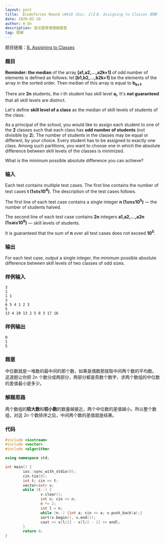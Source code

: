 ```yaml
---
layout: post
title: 【Codeforces Round \#618 (Div. 2)】B. Assigning to Classes 题解
date: 2020-02-10
author: H_On
description: 英文题真难理解题意
tag: 题解
---
```


题目链接：[B. Assigning to Classes](https://codeforces.com/contest/1300/problem/B)

### 题目
**Reminder: the median** of the array **[a1,a2,…,a2k+1]** of odd number of elements is defined as follows: let **[b1,b2,…,b2k+1]** be the elements of the array in the sorted order. Then median of this array is equal to **b<sub>k+1</sub>**.

There are **2n** students, the i-th student has skill level **a<sub>i</sub>**. It's **not guaranteed** that all skill levels are distinct.

Let's define **skill level of a class** as the median of skill levels of students of the class.

As a principal of the school, you would like to assign each student to one of the **2** classes such that each class has **odd number of students** (not divisible by **2**). The number of students in the classes may be equal or different, by your choice. Every student has to be assigned to exactly one class. Among such partitions, you want to choose one in which the absolute difference between skill levels of the classes is minimized.

What is the minimum possible absolute difference you can achieve?

### 输入
Each test contains multiple test cases. The first line contains the number of test cases **t (1≤t≤10<sup>4</sup>)**. The description of the test cases follows.

The first line of each test case contains a single integer **n (1≤n≤10<sup>5</sup>)** — the number of students halved.

The second line of each test case contains **2n** integers **a1,a2,…,a2n (1≤ai≤10<sup>9</sup>)** — skill levels of students.

It is guaranteed that the sum of **n** over all test cases does not exceed **10<sup>5</sup>**.

### 输出
For each test case, output a single integer, the minimum possible absolute difference between skill levels of two classes of odd sizes.

### 样例输入
```
3
1
1 1
3
6 5 4 1 2 3
5
13 4 20 13 2 5 8 3 17 16
```

### 样例输出
```
0
1
5
```

### 题意
中位数就是一堆数的最中间的那个数，如果是偶数那就取中间两个数的平均数。<br>
这道题让你把 2n 个数分成两部分，两部分都是奇数个数字，求两个数组的中位数的差值最小是多少。

### 解题思路
两个数组的**较大数**和**较小数**的数量越接近，两个中位数的差值越小。所以整个数组，对这 2n 个数排序之后，中间两个数的差值就是结果。

### 代码
```c++
#include <iostream>
#include <vector>
#include <algorithm>

using namespace std;

int main() {
        ios::sync_with_stdio(0);
        cin.tie(0);
        int t; cin >> t;
        vector<int> v;
        while (t--) {
                v.clear();
                int n; cin >> n;
                n *= 2;
                int l = n;
                while (n--) {int a; cin >> a; v.push_back(a);}
                sort(v.begin(), v.end());
                cout << v[l/2] - v[l/2 - 1] << endl;
        }
        return 0;
}
```
